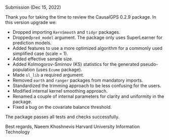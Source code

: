 Submission (Dec 15, 2022)
		
Thank you for taking the time to review the CausalGPS 0.2.9 package.
In this version upgrade we:
- Dropped importing `KernSmooth` and `tidyr` packages.
- Dropped`pred_model` argument. The package only uses SuperLearner for prediction models.
- Added features to use a more optimized algorithm for a commonly used simplified case (scale = 1).
- Added effective sample size.
- Added Kolmogorov-Smirnov (KS) statistics for the generated pseudo-population (uses `Ecume` package).
- Made `sl_lib` a required argument. 
- Removed `earth` and `ranger` packages from mandatory imports.
- Standardized the trimming approach to be less confusing for the users.
- Modified internal kernel smoothing approach. 
- Renamed a couple of internal parameters for clarity and uniformity in the package. 
- Fixed a bug on the covariate balance threshold.

The package passes all tests and checks successfully.

		

Best regards,
Naeem Khoshnevis
Harvard University
Information Technology
